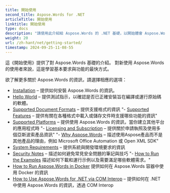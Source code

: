 ```yaml
---
title: 開始使用
second_title: Aspose.Words for .NET
articleTitle: 開始使用
linktitle: 開始使用
type: docs
description: "請使用此介紹給 Aspose.Words 的 .NET 基礎，以開始體會 Aspose.Words 對您的事業的價值。"
weight: 20
url: /zh-hant/net/getting-started/
timestamp: 2024-09-25-11-08-55
---
```


這《開始使用》提供了對 Aspose.Words 基礎的介紹。 對新使用 Aspose.Words 的使用者來說，這是學習基本要求與功能的最快方式。

欲了解更多關於 Aspose.Words 的資訊，請選擇相應的選項：

 - [Installation](/words/net/installation/) – 提供如何安裝 Aspose.Words 的資訊。
- [Hello World](/words/net/hello-world/) – 提供測試指示，以確認是否已正確安裝旨在編譯或運行原始碼的軟體。
- [Supported Document Formats](/words/net/supported-document-formats/) – 提供支援格式的資訊
"- [Supported Features](/words/net/features/) – 提供有關在各種格式中載入或儲存文件時支援哪些功能的資訊"
- [Supported Platforms](/words/net/platforms-and-interoperability/) – 提供使用 Aspose.Words 的資訊，當你建立其他平台的應用程式時
"- [Licensing and Subscription](/words/net/licensing/) – 提供關於申請執照及使用多個亞斯波索產品資訊"
"- [Why Aspose.Words](/words/net/aspose-words-or-other-solutions/) – 描述使用Aspose產品而不是其他產品的理由，例如 Microsoft Office Automation 或 Open XML SDK"
- [System Requirements](/words/net/system-requirements/) – 提供系統與開發環境要求的資訊
- [Security Notes](/words/net/security/) – 描述如何避免常見安全問題的筆記與技巧
"- [How to Run the Examples](/words/net/how-to-run-the-examples/) 描述如何下載和運行示例以及需要滿足哪些軟體需求。"
- [How to Run Aspose.Words in Docker](/words/net/how-to-run-aspose-words-in-docker/) 提供如何在 Aspose.Words 容器中使用 Docker 的資訊
- [How to Use Aspose.Words for .NET via COM Interop](/words/net/how-to-use-aspose-words-via-com-interop/) – 提供如何在 .NET 中使用 Aspose.Words 的資訊，透過 COM Interop

